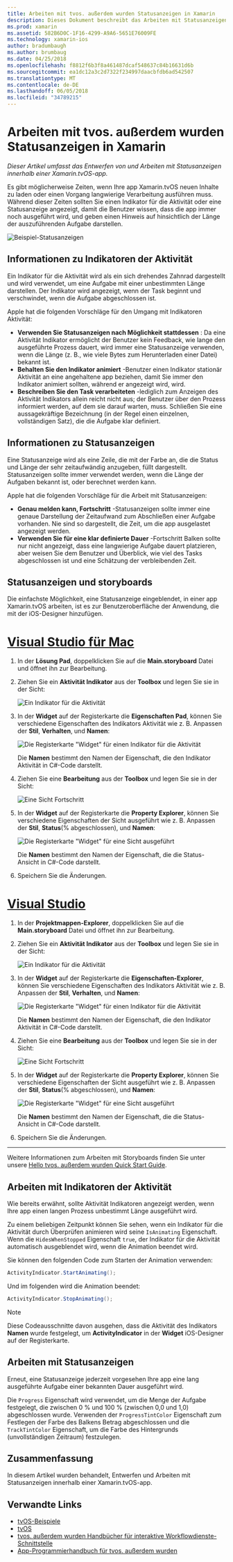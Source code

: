 ```yaml
---
title: Arbeiten mit tvos. außerdem wurden Statusanzeigen in Xamarin
description: Dieses Dokument beschreibt das Arbeiten mit Statusanzeigen in einer app für tvos. außerdem wurden mit Xamarin erstellten. Es wird erläutert, Statusanzeigen und Aktivität Indikatoren.
ms.prod: xamarin
ms.assetid: 582B6D0C-1F16-4299-A9A6-5651E76009FE
ms.technology: xamarin-ios
author: bradumbaugh
ms.author: brumbaug
ms.date: 04/25/2018
ms.openlocfilehash: f8812f6b3f8a461487dcaf548637c84b16631d6b
ms.sourcegitcommit: ea1dc12a3c2d7322f234997daacbfdb6ad542507
ms.translationtype: MT
ms.contentlocale: de-DE
ms.lasthandoff: 06/05/2018
ms.locfileid: "34789215"
---
```

# <a name="working-with-tvos-progress-indicators-in-xamarin"></a>Arbeiten mit tvos. außerdem wurden Statusanzeigen in Xamarin

_Dieser Artikel umfasst das Entwerfen von und Arbeiten mit Statusanzeigen innerhalb einer Xamarin.tvOS-app._

Es gibt möglicherweise Zeiten, wenn Ihre app Xamarin.tvOS neuen Inhalte zu laden oder einen Vorgang langwierige Verarbeitung ausführen muss. Während dieser Zeiten sollten Sie einen Indikator für die Aktivität oder eine Statusanzeige angezeigt, damit die Benutzer wissen, dass die app immer noch ausgeführt wird, und geben einen Hinweis auf hinsichtlich der Länge der auszuführenden Aufgabe darstellen.

![Beispiel-Statusanzeigen](progress-indicators-images/intro01.png "Statusanzeigen-Beispiel")

## <a name="about-activity-indicators"></a>Informationen zu Indikatoren der Aktivität

Ein Indikator für die Aktivität wird als ein sich drehendes Zahnrad dargestellt und wird verwendet, um eine Aufgabe mit einer unbestimmten Länge darstellen. Der Indikator wird angezeigt, wenn der Task beginnt und verschwindet, wenn die Aufgabe abgeschlossen ist.

Apple hat die folgenden Vorschläge für den Umgang mit Indikatoren Aktivität:

- **Verwenden Sie Statusanzeigen nach Möglichkeit stattdessen** : Da eine Aktivität Indikator ermöglicht der Benutzer kein Feedback, wie lange den ausgeführte Prozess dauert, wird immer eine Statusanzeige verwenden, wenn die Länge (z. B., wie viele Bytes zum Herunterladen einer Datei) bekannt ist.
- **Behalten Sie den Indikator animiert** -Benutzer einen Indikator stationär Aktivität an eine angehaltene app beziehen, damit Sie immer den Indikator animiert sollten, während er angezeigt wird, wird.
- **Beschreiben Sie den Task verarbeiteten** -lediglich zum Anzeigen des Aktivität Indikators allein reicht nicht aus; der Benutzer über den Prozess informiert werden, auf dem sie darauf warten, muss. Schließen Sie eine aussagekräftige Bezeichnung (in der Regel einen einzelnen, vollständigen Satz), die die Aufgabe klar definiert.

## <a name="about-progress-bars"></a>Informationen zu Statusanzeigen

Eine Statusanzeige wird als eine Zeile, die mit der Farbe an, die die Status und Länge der sehr zeitaufwändig anzugeben, füllt dargestellt. Statusanzeigen sollte immer verwendet werden, wenn die Länge der Aufgaben bekannt ist, oder berechnet werden kann.

Apple hat die folgenden Vorschläge für die Arbeit mit Statusanzeigen:

- **Genau melden kann, Fortschritt** -Statusanzeigen sollte immer eine genaue Darstellung der Zeitaufwand zum Abschließen einer Aufgabe vorhanden. Nie sind so dargestellt, die Zeit, um die app ausgelastet angezeigt werden.
- **Verwenden Sie für eine klar definierte Dauer** -Fortschritt Balken sollte nur nicht angezeigt, dass eine langwierige Aufgabe dauert platzieren, aber weisen Sie dem Benutzer und Überblick, wie viel des Tasks abgeschlossen ist und eine Schätzung der verbleibenden Zeit.

## <a name="progress-indicators-and-storyboards"></a>Statusanzeigen und storyboards

Die einfachste Möglichkeit, eine Statusanzeige eingeblendet, in einer app Xamarin.tvOS arbeiten, ist es zur Benutzeroberfläche der Anwendung, die mit der iOS-Designer hinzufügen.

# <a name="visual-studio-for-mactabvsmac"></a>[Visual Studio für Mac](#tab/vsmac)
    
1. In der **Lösung Pad**, doppelklicken Sie auf die **Main.storyboard** Datei und öffnet ihn zur Bearbeitung.

2. Ziehen Sie ein **Aktivität Indikator** aus der **Toolbox** und legen Sie sie in der Sicht: 

    ![Ein Indikator für die Aktivität](progress-indicators-images/activity01.png "ein Indikator für die Aktivität")

3. In der **Widget** auf der Registerkarte die **Eigenschaften Pad**, können Sie verschiedene Eigenschaften des Indikators Aktivität wie z. B. Anpassen der **Stil**, **Verhalten**, und **Namen**: 

    ![Die Registerkarte "Widget" für einen Indikator für die Aktivität](progress-indicators-images/activity02.png "das Widget-Registerkarte für einen Indikator für die Aktivität")
    
    Die **Namen** bestimmt den Namen der Eigenschaft, die den Indikator Aktivität in C#-Code darstellt.

4. Ziehen Sie eine **Bearbeitung** aus der **Toolbox** und legen Sie sie in der Sicht: 

    ![Eine Sicht Fortschritt](progress-indicators-images/activity03.png "eine Status-Ansicht")

5. In der **Widget** auf der Registerkarte die **Property Explorer**, können Sie verschiedene Eigenschaften der Sicht ausgeführt wie z. B. Anpassen der **Stil**, **Status**(% abgeschlossen), und **Namen**: 

    ![Die Registerkarte "Widget" für eine Sicht ausgeführt](progress-indicators-images/activity04.png "das Widget-Registerkarte für eine Status-Ansicht")
    
    Die **Namen** bestimmt den Namen der Eigenschaft, die die Status-Ansicht in C#-Code darstellt.

6. Speichern Sie die Änderungen.

# <a name="visual-studiotabvswin"></a>[Visual Studio](#tab/vswin)
    
1. In der **Projektmappen-Explorer**, doppelklicken Sie auf die **Main.storyboard** Datei und öffnet ihn zur Bearbeitung.

2. Ziehen Sie ein **Aktivität Indikator** aus der **Toolbox** und legen Sie sie in der Sicht: 

    ![Ein Indikator für die Aktivität](progress-indicators-images/activity01-vs.png
    "ein Indikator für die Aktivität")

3. In der **Widget** auf der Registerkarte die **Eigenschaften-Explorer**, können Sie verschiedene Eigenschaften des Indikators Aktivität wie z. B. Anpassen der **Stil**, **Verhalten**, und **Namen**: 

    ![Die Registerkarte "Widget" für einen Indikator für die Aktivität](progress-indicators-images/activity02-vs.png "das Widget-Registerkarte für einen Indikator für die Aktivität")

    Die **Namen** bestimmt den Namen der Eigenschaft, die den Indikator Aktivität in C#-Code darstellt.

4. Ziehen Sie eine **Bearbeitung** aus der **Toolbox** und legen Sie sie in der Sicht: 

   ![Eine Sicht Fortschritt](progress-indicators-images/activity03-vs.png "eine Status-Ansicht")

5. In der **Widget** auf der Registerkarte die **Property Explorer**, können Sie verschiedene Eigenschaften der Sicht ausgeführt wie z. B. Anpassen der **Stil**, **Status**(% abgeschlossen), und **Namen**: 

    ![Die Registerkarte "Widget" für eine Sicht ausgeführt](progress-indicators-images/activity04-vs.png "das Widget-Registerkarte für eine Status-Ansicht")
    
    Die **Namen** bestimmt den Namen der Eigenschaft, die die Status-Ansicht in C#-Code darstellt.

6. Speichern Sie die Änderungen.

-----

Weitere Informationen zum Arbeiten mit Storyboards finden Sie unter unsere [Hello tvos. außerdem wurden Quick Start Guide](~/ios/tvos/get-started/hello-tvos.md). 

## <a name="working-with-activity-indicators"></a>Arbeiten mit Indikatoren der Aktivität

Wie bereits erwähnt, sollte Aktivität Indikatoren angezeigt werden, wenn Ihre app einen langen Prozess unbestimmt Länge ausgeführt wird.

Zu einem beliebigen Zeitpunkt können Sie sehen, wenn ein Indikator für die Aktivität durch Überprüfen animieren wird seine `IsAnimating` Eigenschaft. Wenn die `HidesWhenStopped` Eigenschaft `true`, der Indikator für die Aktivität automatisch ausgeblendet wird, wenn die Animation beendet wird.

Sie können den folgenden Code zum Starten der Animation verwenden: 

```csharp
ActivityIndicator.StartAnimating();
```

Und im folgenden wird die Animation beendet:

```csharp
ActivityIndicator.StopAnimating();
```

> [!NOTE]
> Diese Codeausschnitte davon ausgehen, dass die Aktivität des Indikators **Namen** wurde festgelegt, um **ActivityIndicator** in der **Widget** iOS-Designer auf der Registerkarte.

## <a name="working-with-progress-bars"></a>Arbeiten mit Statusanzeigen

Erneut, eine Statusanzeige jederzeit vorgesehen Ihre app eine lang ausgeführte Aufgabe einer bekannten Dauer ausgeführt wird. 

Die `Progress` Eigenschaft wird verwendet, um die Menge der Aufgabe festgelegt, die zwischen 0 % und 100 % (zwischen 0,0 und 1,0) abgeschlossen wurde. Verwenden der `ProgressTintColor` Eigenschaft zum Festlegen der Farbe des Balkens Betrag abgeschlossen und die `TrackTintColor` Eigenschaft, um die Farbe des Hintergrunds (unvollständigen Zeitraum) festzulegen.

## <a name="summary"></a>Zusammenfassung

In diesem Artikel wurden behandelt, Entwerfen und Arbeiten mit Statusanzeigen innerhalb einer Xamarin.tvOS-app.

## <a name="related-links"></a>Verwandte Links

- [tvOS-Beispiele](https://developer.xamarin.com/samples/tvos/all/)
- [tvOS](https://developer.apple.com/tvos/)
- [tvos. außerdem wurden Handbücher für interaktive Workflowdienste-Schnittstelle](https://developer.apple.com/tvos/human-interface-guidelines/)
- [App-Programmierhandbuch für tvos. außerdem wurden](https://developer.apple.com/library/prerelease/tvos/documentation/General/Conceptual/AppleTV_PG/)
